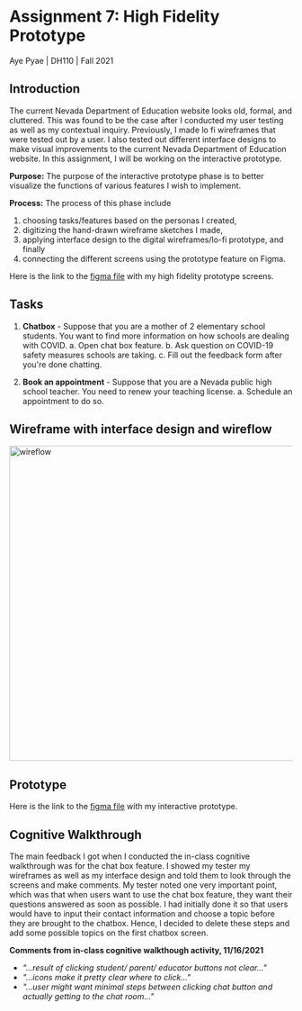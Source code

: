 # Assignment 7: High Fidelity Prototype
Aye Pyae | DH110 | Fall 2021

## Introduction
The current Nevada Department of Education website looks old, formal, and cluttered. This was found to be the case after I conducted my user testing as well as my contextual inquiry. Previously, I made lo fi wireframes that were tested out by a user. I also tested out different interface designs to make visual improvements to the current Nevada Department of Education website. In this assignment, I will be working on the interactive prototype.   

**Purpose:** The purpose of the interactive prototype phase is to better visualize the functions of various features I wish to implement.   

**Process:** The process of this phase include 
1. choosing tasks/features based on the personas I created, 
2. digitizing the hand-drawn wireframe sketches I made,
3. applying interface design to the digital wireframes/lo-fi prototype, and finally
4. connecting the different screens using the prototype feature on Figma.

Here is the link to the [figma file](https://www.figma.com/file/trP3i7bvv5q4Fne0HNCsaw/Interface-Design?node-id=61%3A1582) with my high fidelity prototype screens.

## Tasks
1. **Chatbox** - Suppose that you are a mother of 2 elementary school students. You want to find more information on how schools are dealing with COVID.
  a. Open chat box feature.
  b. Ask question on COVID-19 safety measures schools are taking. 
  c. Fill out the feedback form after you're done chatting.

2. **Book an appointment** - Suppose that you are a Nevada public high school teacher. You need to renew your teaching license. 
  a. Schedule an appointment to do so.

## Wireframe with interface design and wireflow
<img width="560" alt="wireflow" src="https://user-images.githubusercontent.com/91553011/142668485-6773838b-2296-48a4-a87f-c527c095a571.png">

## Prototype
Here is the link to the [figma file](https://www.figma.com/proto/trP3i7bvv5q4Fne0HNCsaw/NevadaDeptOfEducationProject?page-id=61%3A1582&node-id=61%3A2470&viewport=241%2C48%2C0.23&scaling=scale-down&starting-point-node-id=61%3A2470) with my interactive prototype.

## Cognitive Walkthrough
The main feedback I got when I conducted the in-class cognitive walkthrough was for the chat box feature. I showed my tester my wireframes as well as my interface design and told them to look through the screens and make comments. My tester noted one very important point, which was that when users want to use the chat box feature, they want their questions answered as soon as possible. I had initially done it so that users would have to input their contact information and choose a topic before they are brought to the chatbox. Hence, I decided to delete these steps and add some possible topics on the first chatbox screen.

**Comments from in-class cognitive walkthough activity, 11/16/2021**
- *"...result of clicking student/ parent/ educator buttons not clear..."*
- *"...icons make it pretty clear where to click..."*
- *"...user might want minimal steps between clicking chat button and actually getting to the chat room..."*
